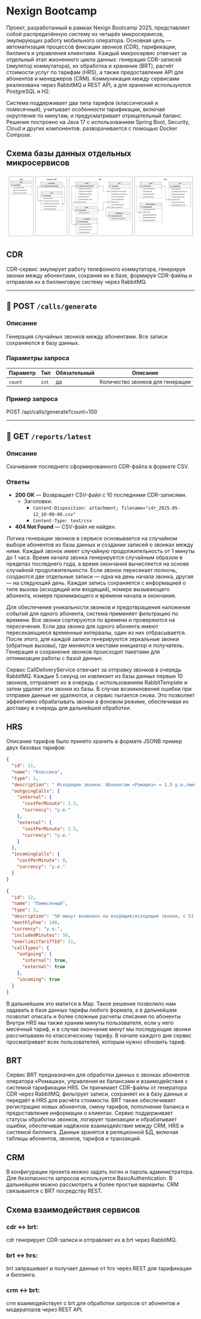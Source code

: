 # Nexign Bootcamp

Проект, разработанный в рамках Nexign Bootcamp 2025, представляет собой распределённую систему из четырёх микросервисов,
эмулирующих работу мобильного оператора. Основная цель — автоматизация процессов фиксации звонков (CDR), тарификации,
биллинга и управления клиентами. Каждый микросервис отвечает за отдельный этап жизненного цикла данных: генерация
CDR-записей (эмулятор коммутатора), их обработка и хранение (BRT), расчёт стоимости услуг по тарифам (HRS), а также
предоставление API для абонентов и менеджеров (CRM). Коммуникация между сервисами реализована через RabbitMQ и REST API,
а для хранения используются PostgreSQL и H2.

Система поддерживает два типа тарифов (классический и помесячный), учитывает особенности тарификации, включая округление
по минутам, и предусматривает отрицательный баланс. Решение построено на Java 17 с использованием Spring Boot, Security,
Cloud и других компонентов. разворачивается с помощью Docker Compose.

## Схема базы данных отдельных микросервисов

<img src="image/db-schema.png">

## CDR

CDR-сервис эмулирует работу телефонного коммутатора, генерируя звонки между абонентами, сохраняя их в базе, формируя
CDR-файлы и отправляя их в биллинговую систему через RabbitMQ.


---

## 🔹 POST `/calls/generate`

### Описание

Генерация случайных звонков между абонентами. Все записи сохраняются в базу данных.

### Параметры запроса

| Параметр | Тип   | Обязательный | Описание                         |
|----------|-------|--------------|----------------------------------|
| `count`  | `int` | да           | Количество звонков для генерации |

### Пример запроса

POST /api/calls/generate?count=100


---

## 🔹 GET `/reports/latest`

### Описание

Скачивание последнего сформированного CDR-файла в формате CSV.

### Ответы

- **200 OK** — Возвращает CSV-файл с 10 последними CDR-записями.
    - Заголовки:
        - `Content-Disposition: attachment; filename="cdr_2025-05-12_10-00-00.csv"`
        - `Content-Type: text/csv`
- **404 Not Found** — CSV-файл не найден.

Логика генерации звонков в сервисе основывается на случайном выборе абонентов из базы данных и создании записей о
звонках между ними. Каждый звонок имеет случайную продолжительность от 1 минуты до 1 часа. Время начала звонка
генерируется случайным образом в пределах последнего года, а время окончания вычисляется на основе случайной
продолжительности. Если звонок пересекает полночь, создаются две отдельные записи — одна на день начала звонка, другая —
на следующий день. Каждая запись сохраняется с информацией о типе вызова (исходящий или входящий), номере вызывающего
абонента, номере принимающего и времени начала и окончания.

Для обеспечения уникальности звонков и предотвращения наложения событий для одного абонента, система применяет
фильтрацию по времени. Все звонки сортируются по времени и проверяются на пересечения. Если два звонка для одного
абонента имеют пересекающиеся временные интервалы, один из них отбрасывается. После этого, для каждой записи
генерируются зеркальные звонки (обратные вызовы), где меняются местами инициатор и получатель. Генерация и сохранение
звонков происходит пакетами для оптимизации работы с базой данных.

Сервис CallDeliveryService отвечает за отправку звонков в очередь RabbitMQ. Каждые 5 секунд он извлекает из базы данных
первые 10 звонков, отправляет их в очередь с использованием RabbitTemplate и затем удаляет эти звонки из базы. В случае
возникновения ошибки при отправке данные не удаляются, и сервис пытается снова. Это позволяет эффективно обрабатывать
звонки в фоновом режиме, обеспечивая их доставку в очередь для дальнейшей обработки.

## HRS

Описание тарифов было принято хранить в формате JSONB пример двух базовых тарифов:

```json
{
  "id": 11,
  "name": "Классика",
  "type": 1,
  "description": " Исходящие звонки: Абонентам «Ромашка» = 1.5 у.е./минута; Абонентам других операторов = 2.5 у.е./минута. Входящие звонки: бесплатно.",
  "outgoingCalls": {
    "internal": {
      "costPerMinute": 1.5,
      "currency": "у.е."
    },
    "external": {
      "costPerMinute": 2.5,
      "currency": "у.е."
    }
  },
  "incomingCalls": {
    "costPerMinute": 0,
    "currency": "у.е."
  }
}
```

```json
{
  "id": 12,
  "name": "Помесячный",
  "type": 2,
  "description": "50 минут включено на входящие/исходящие звонки, с 51 минуты расчет по тарифу 'Классика'",
  "monthlyFee": 100,
  "currency": "у.е.",
  "includedMinutes": 50,
  "overlimitTariffId": 11,
  "callTypes": {
    "outgoing": {
      "internal": true,
      "external": true
    },
    "incoming": true
  }
}
```

В дальнейшим это мапится в Map. Такое решение позволило нам задавать в базе данных тарифы любого формата, а в дальнейшем
позволит описать и более сложные расчеты списания по абоненты
Внутри HRS мы также храним минуты пользователя, если у него месячный тариф, и в случае окончание минут мы последующие
звонки рассчитываем по классическому тарифу. В начале каждого дня сервис просматривает всех пользователей, которым нужно
обновить тариф.

## BRT

Сервис BRT предназначен для обработки данных о звонках абонентов оператора «Ромашка», управления их балансами и
взаимодействия с системой тарификации HRS. Он принимает CDR-файлы от генератора CDR через RabbitMQ, фильтрует записи,
сохраняет их в базу данных и передаёт в HRS для расчёта стоимости. BRT также обеспечивает регистрацию новых абонентов,
смену тарифов, пополнение баланса и предоставление информации о клиентах. Сервис поддерживает статусы обработки звонков,
логирует транзакции и обрабатывает ошибки, обеспечивая надёжное взаимодействие между CRM, HRS и системой биллинга.
Данные хранятся в реляционной БД, включая таблицы абонентов, звонков, тарифов и транзакций.

## CRM

В конфигурации проекта можно задать логин и пароль администратора. Для безопасности запросов используется
BasicAuthentication. В дальнейшем можно рассмотреть и более простые варианты. CRM связывается с BRT посредству REST.

## Схема взаимодействия сервисов

### cdr ↔ brt:

cdr генерирует CDR-записи и отправляет их в brt через RabbitMQ.

### brt ↔ hrs:

brt запрашивает и получает данные от hrs через REST для тарификации и биллинга.

### crm ↔ brt:

crm взаимодействует с brt для обработки запросов от абонентов и модераторов через REST API.



